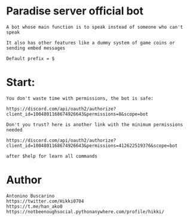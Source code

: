 # Paradise server official bot

    A bot whose main function is to speak instead of someone who can't speak

    It also has other features like a dummy system of game coins or sending embed messages

    Default prefix = $

# Start:
    You don't waste time with permissions, the bot is safe:

    https://discord.com/api/oauth2/authorize?client_id=1004801168674926643&permissions=8&scope=bot

    Don't you trust? here is another link with the minimum permissions needed

    https://discord.com/api/oauth2/authorize?client_id=1004801168674926643&permissions=412622519376&scope=bot

    after $help for learn all commands

# Author
    Antonino Buscarino
    https://twitter.com/Hikki0704
    https://t.me/han_ako0
    https://notbeenoughsocial.pythonanywhere.com/profile/hikki/
  